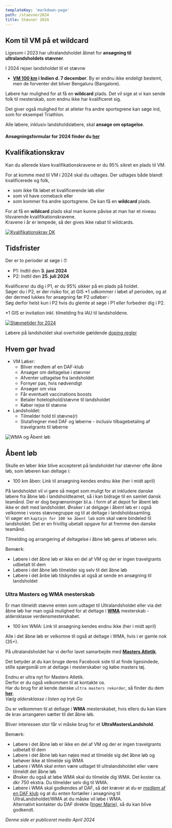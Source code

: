 ```yaml
---
templateKey: 'markdown-page'
path: /staevner2024
title: Stævner 2024
---
```

###

##
## Kom til VM på et wildcard

Ligesom i 2023 har ultralandsholdet åbnet for **ansøgning til ultralandsholdets stævner**.

I 2024 rejser landsholdet til et stævne

* **[VM 100 km](https://iau-ultramarathon.org/2024-iau-100-km-world-championships-announcement.html) i Indien d. 7 december**. By er endnu ikke endeligt bestemt, men de forventer det bliver Bengaluru (Bangalore).  

Løbere har mulighed for at få en **wildcard** plads. Det vil sige at vi kan sende folk til mesterskab, som endnu ikke har kvalificeret sig.

Det giver også mulighed for at atleter fra andre sportsgrene kan søge ind, som for eksempel Triathlon.

Alle løbere, inklusiv landsholdsløbere, skal **ansøge om optagelse**.

####  **Ansøgningsformular** for 2024 finder du **[her](https://forms.gle/PX23P28WTWaGEAiy9)**

##
## Kvalifikationskrav

Kan du allerede klare kvalifikationskravene er du 95% sikret en plads til VM. 

For at komme med til VM i 2024 skal du udtages. Der udtages både blandt kvalificerede og folk, 
* som ikke fik løbet et kvalificerende løb eller 
* som vil have comeback eller
* som kommer fra andre sportsgrene. 
De kan få en **wildcard** plads.

For at få en **wildcard** plads skal man kunne påvise at man har et niveau tilsvarende kvalifikationskravene.  
Kravene i år er lempede, så der gives ikke rabat til wildcards.  

<a href="https://bit.ly/ul-kk" target="_blank" rel="noreferrer">
<img src="../../img/staevner/KK-pub-2024.png" alt="Kvalifikationskrav DK" style="background-image:none;"/>
</a>

##
## Tidsfrister

Der er to perioder at søge i ⏰
* P1: Indtil den **3. juni 2024**
* P2: Indtil den **25. juli 2024**

Kvalificerer du dig i P1, er du 95% sikker på en plads på holdet.  
Søger du i P2, er der risiko for, at GIS *1 udkommer i løbet af perioden, og at der dermed lukkes for ansøgning før P2 udløber💡  
Søg derfor helst kun i P2 hvis du glemte at søge i P1 eller forbedrer dig i P2.

*1 GIS er invitation inkl. tilmelding fra IAU til landsholdene.

[![Stævnetider for 2024](../../img/staevner/SP-pub-2024.png)](https://bit.ly/ul-sp2)

Løbere på landsholdet skal overholde gældende [doping regler](https://www.antidoping.dk/)

##
## Hvem gør hvad

* VM Løber:
    * Bliver medlem af en DAF-klub
    * Ansøger om deltagelse i stævner
    * Afventer udtagelse fra landsholdet
    * Fornyer pas, hvis nødvendigt
    * Ansøger om visa
    * Får eventuelt vaccinations boosts
    * Betaler hotelophold/stævne til landsholdet
    * Køber rejse til stævne
* Landsholdet:
    * Tilmelder hold til stævne(r)
    * Slutafregner med DAF og løberne - inclusiv tilbagebetaling af travelgrants til løberne

<img src="../../img/staevner/vm-wma-aabentlob.svg" alt="WMA og Åbent løb"/>

##
## Åbent løb

Skulle en løber ikke blive accepteret på landsholdet har stævner ofte åbne løb, som løberen kan deltage i:

* 100 km åben: Link til ansøgning kendes endnu ikke (her i midt april)

På landsholdet vil vi gøre så meget som muligt for at inkludere danske løbere fra åbne løb i landsholdteamet, så i kan bidrage til en samlet dansk teamånd. 
Der er dog begrænsninger bl.a. i form af at depot for åbent løb ikke er delt med landsholdet.
Ønsker i at delgage i åbent løb er i også velkomne i vores stævnegruppe og til at deltage i landsholdssamling.  
Vi søger en `kaptajn for 100 km åbent løb` som skal være bindeled til landsholdet. Det er en frivillig ubetalt opgave for at fremme den danske teamånd.  

Tilmelding og arrangering af deltagelse i åbne løb gøres af løberen selv.

Bemærk: 
* Løbere i det åbne løb er ikke en del af VM og der er ingen travelgrants udbetalt til dem
* Løbere i det åbne løb tilmelder sig selv til det åbne løb
* Løbere i det ånbe løb tilskyndes at også at sende en ansøgning til landsholdet

### Ultra Masters og WMA mesterskab

Er man tilmeldt stævne enten som udtaget til Ultralandsholdet eller via det åbne løb har man også mulighed for at deltage i **[WMA](https://world-masters-athletics.org/championships/)** mesterskab - aldersklasse verdensmesterskabet.  

* 100 km WMA: Link til ansøgning kendes endnu ikke (her i midt april)

Alle i det åbne løb er velkomne til også at deltage i WMA, hvis i er gamle nok (35+).

På ultralandsholdet har vi derfor lavet samarbejde med **[Masters Atletik](https://www.facebook.com/groups/399591766775129)**.  

Det betyder at du kan bruge deres Facebook side til at finde ligesindede, stille spørgsmål om at deltage i mesterskaber og købe masters tøj.  

Endnu er ultra nyt for Masters Atletik.  
Derfor er du også velkommen til at kontakte os.  
Har du brug for at kende danske `ultra masters rekorder`, så finder du dem **[her](https://statistik.d-u-v.org/getintbestlist.php?year=all&dist=100km&gender=M&cat=all&nat=DEN&label=&hili=none&tt=netto&Submit.x=22&Submit.y=4)**.  
_Vælg aldersklasse i listen og tryk Go_

Du er velkommen til at deltage i **WMA** mesterskabet, hvis ellers du kan klare de krav arrangøren sætter til det åbne løb.  

Bliver interessen stor får vi måske brug for et **UltraMastersLandshold**.  

Bemærk: 
* Løbere i det åbne løb er ikke en del af VM og der er ingen travelgrants udbetalt til dem
* Løbere i det åbne løb kan nøjes med at tilmelde sig det åbne løb og behøver ikke at tilmelde sig WMA
* Løbere i WMA skal enten være udtaget til ultralandsholdet eller være tilmeldt det åbne løb
* Ønsker du også at løbe WMA skal du tilmelde dig WMA. Det koster ca. dkr 750 ekstra. Du tilmelder selv dig til WMA.
* Løbere i WMA skal godkendes af DAF, så det kræver at du er [medlem af en DAF klub](https://connect.atletik.dk/Clubs) og at du enten fortæller i ansøgning til UltraLandsholdet/WMA at du måske vil løbe i WMA.  
Alternativt kontakter du DAF direkte ([Inger Marie](https://dansk-atletik.dk/forbundet/kontakt-daf/#stabsfunktioner)), så du kan blive godkendt.

_Denne side er publiceret medio April 2024_
